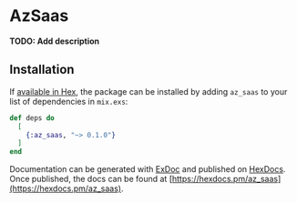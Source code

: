 # AzSaas

**TODO: Add description**

## Installation

If [available in Hex](https://hex.pm/docs/publish), the package can be installed
by adding `az_saas` to your list of dependencies in `mix.exs`:

```elixir
def deps do
  [
    {:az_saas, "~> 0.1.0"}
  ]
end
```

Documentation can be generated with [ExDoc](https://github.com/elixir-lang/ex_doc)
and published on [HexDocs](https://hexdocs.pm). Once published, the docs can
be found at [https://hexdocs.pm/az_saas](https://hexdocs.pm/az_saas).

